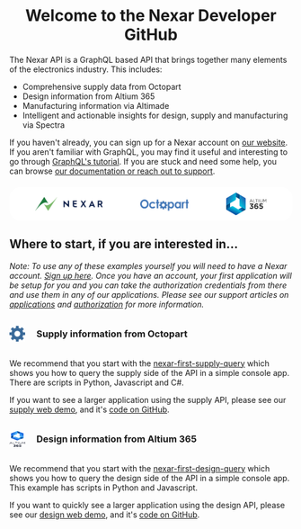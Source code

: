 <h1 align="center"><b>Welcome to the Nexar Developer GitHub</b></h1>

The Nexar API is a GraphQL based API that brings together many elements of the electronics industry. This includes:

- Comprehensive supply data from Octopart
- Design information from Altium 365
- Manufacturing information via Altimade
- Intelligent and actionable insights for design, supply and manufacturing via Spectra

If you haven't already, you can sign up for a Nexar account on [our website](https://nexar.com/). If you aren't familiar with GraphQL, you may find it useful and interesting to go through [GraphQL's tutorial](https://graphql.org/learn/). If you are stuck and need some help, you can browse [our documentation or reach out to support](https://support.nexar.com/support/home).

<div style="background: white; max-width: 480px; margin: 20px auto; border-radius: 20px; display: flex; flex-wrap: wrap; justify-content: center; align-items: center; gap: 50px; padding: 10px 20px">
    <img src="static/Nexar-Logo-Lockup-Horizontal-4C-LtBg.svg" style="max-height: 40px; max-width: 120px;"/>
    <img src="static/A20-Altium-Logo-Octopart.svg#" style="max-height: 40px; max-width: 120px;"/>
    <img src="static/A20-Altium-Logo_A365-Horiz-Dk.svg" media="(prefers-color-scheme: dark)" style="max-height: 40px; max-width: 120px;"/>
</div>

## Where to start, if you are interested in...

_Note: To use any of these examples yourself you will need to have a Nexar account. [Sign up here](https://portal.nexar.com/sign-up). Once you have an account, your first application will be setup for you and you can take the authorization credentials from there and use them in any of our applications. Please see our support articles on [applications](https://support.nexar.com/support/solutions/articles/101000436377-what-are-nexar-applications-) and [authorization](https://support.nexar.com/support/solutions/articles/101000471994-authorization) for more information._

<div style="display: flex; align-items: center; gap: 20px; margin: 30px 0;">
    <img src="static/Octopart-Logo_Gear-Blue.svg" style="max-height: 2em; max-width: 120px"/>
    <h3 style="margin: 0;">Supply information from Octopart</h3>
</div>

We recommend that you start with the [nexar-first-supply-query](https://github.com/NexarDeveloper/nexar-first-supply-query) which shows you how to query the supply side of the API in a simple console app. There are scripts in Python, Javascript and C#.

If you want to see a larger application using the supply API, please see our [supply web demo](https://web-supply-demo.nexar.com/), and it's [code on GitHub](https://github.com/NexarDeveloper/web-supply-demo-blazor).

<div style="display: flex; align-items: center; gap: 20px; margin: 30px 0;">
    <img src="static/A365 logo-vertical-black.svg" style="max-height: 2em; max-width: 120px; aspect-ratio: 1;"/>
    <h3 style="margin: 0;">Design information from Altium 365 </h3>
</div>

We recommend that you start with the [nexar-first-design-query](https://github.com/NexarDeveloper/nexar-first-design-query) which shows you how to query the design side of the API in a simple console app. This example has scripts in Python and Javascript.

If you want to quickly see a larger application using the design API, please see our [design web demo](https://web-design-demo.nexar.com/), and it's [code on GitHub](https://github.com/NexarDeveloper/web-design-demo-blazor).
